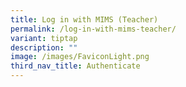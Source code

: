 ```yaml
---
title: Log in with MIMS (Teacher)
permalink: /log-in-with-mims-teacher/
variant: tiptap
description: ""
image: /images/FaviconLight.png
third_nav_title: Authenticate
---
```

